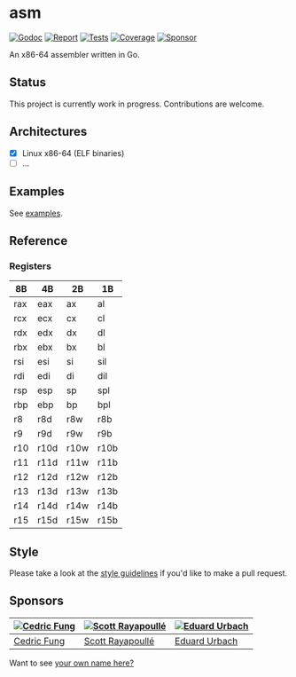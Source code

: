 # asm

[![Godoc][godoc-image]][godoc-url]
[![Report][report-image]][report-url]
[![Tests][tests-image]][tests-url]
[![Coverage][coverage-image]][coverage-url]
[![Sponsor][sponsor-image]][sponsor-url]

An x86-64 assembler written in Go.

## Status

This project is currently work in progress. Contributions are welcome.

## Architectures

- [x] Linux x86-64 (ELF binaries)
- [ ] ...

## Examples

See [examples](https://github.com/akyoto/asm/tree/master/examples).

## Reference

### Registers

|  8B  |  4B  |  2B  |  1B  |
|------|------|------|------|
| rax  | eax  | ax   | al   |
| rcx  | ecx  | cx   | cl   |
| rdx  | edx  | dx   | dl   |
| rbx  | ebx  | bx   | bl   |
| rsi  | esi  | si   | sil  |
| rdi  | edi  | di   | dil  |
| rsp  | esp  | sp   | spl  |
| rbp  | ebp  | bp   | bpl  |
| r8   | r8d  | r8w  | r8b  |
| r9   | r9d  | r9w  | r9b  |
| r10  | r10d | r10w | r10b |
| r11  | r11d | r11w | r11b |
| r12  | r12d | r12w | r12b |
| r13  | r13d | r13w | r13b |
| r14  | r14d | r14w | r14b |
| r15  | r15d | r15w | r15b |

## Style

Please take a look at the [style guidelines](https://github.com/akyoto/quality/blob/master/STYLE.md) if you'd like to make a pull request.

## Sponsors

| [![Cedric Fung](https://avatars3.githubusercontent.com/u/2269238?s=70&v=4)](https://github.com/cedricfung) | [![Scott Rayapoullé](https://avatars3.githubusercontent.com/u/11772084?s=70&v=4)](https://github.com/soulcramer) | [![Eduard Urbach](https://avatars3.githubusercontent.com/u/438936?s=70&v=4)](https://eduardurbach.com) |
| --- | --- | --- |
| [Cedric Fung](https://github.com/cedricfung) | [Scott Rayapoullé](https://github.com/soulcramer) | [Eduard Urbach](https://eduardurbach.com) |

Want to see [your own name here?](https://github.com/users/akyoto/sponsorship)

[godoc-image]: https://godoc.org/github.com/akyoto/asm?status.svg
[godoc-url]: https://godoc.org/github.com/akyoto/asm
[report-image]: https://goreportcard.com/badge/github.com/akyoto/asm
[report-url]: https://goreportcard.com/report/github.com/akyoto/asm
[tests-image]: https://cloud.drone.io/api/badges/akyoto/asm/status.svg
[tests-url]: https://cloud.drone.io/akyoto/asm
[coverage-image]: https://codecov.io/gh/akyoto/asm/graph/badge.svg
[coverage-url]: https://codecov.io/gh/akyoto/asm
[sponsor-image]: https://img.shields.io/badge/github-donate-green.svg
[sponsor-url]: https://github.com/users/akyoto/sponsorship
